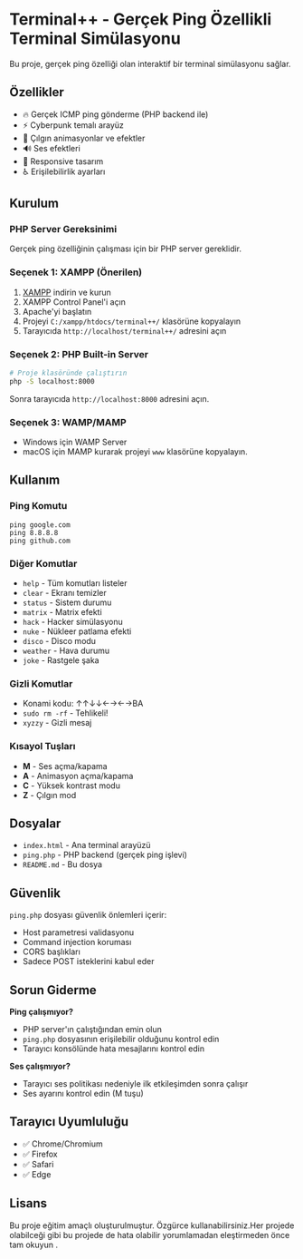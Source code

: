 # Terminal++ - Gerçek Ping Özellikli Terminal Simülasyonu

Bu proje, gerçek ping özelliği olan interaktif bir terminal simülasyonu sağlar.

## Özellikler

- 🔥 Gerçek ICMP ping gönderme (PHP backend ile)
- ⚡ Cyberpunk temalı arayüz
- 🎨 Çılgın animasyonlar ve efektler
- 🔊 Ses efektleri
- 📱 Responsive tasarım
- ♿ Erişilebilirlik ayarları

## Kurulum

### PHP Server Gereksinimi

Gerçek ping özelliğinin çalışması için bir PHP server gereklidir.

### Seçenek 1: XAMPP (Önerilen)

1. [XAMPP](https://www.apachefriends.org/index.html) indirin ve kurun
2. XAMPP Control Panel'i açın
3. Apache'yi başlatın
4. Projeyi `C:/xampp/htdocs/terminal++/` klasörüne kopyalayın
5. Tarayıcıda `http://localhost/terminal++/` adresini açın

### Seçenek 2: PHP Built-in Server

```bash
# Proje klasöründe çalıştırın
php -S localhost:8000
```

Sonra tarayıcıda `http://localhost:8000` adresini açın.

### Seçenek 3: WAMP/MAMP

- Windows için WAMP Server
- macOS için MAMP
kurarak projeyi `www` klasörüne kopyalayın.

## Kullanım

### Ping Komutu

```
ping google.com
ping 8.8.8.8
ping github.com
```

### Diğer Komutlar

- `help` - Tüm komutları listeler
- `clear` - Ekranı temizler
- `status` - Sistem durumu
- `matrix` - Matrix efekti
- `hack` - Hacker simülasyonu
- `nuke` - Nükleer patlama efekti
- `disco` - Disco modu
- `weather` - Hava durumu
- `joke` - Rastgele şaka

### Gizli Komutlar

- Konami kodu: ↑↑↓↓←→←→BA
- `sudo rm -rf` - Tehlikeli!
- `xyzzy` - Gizli mesaj

### Kısayol Tuşları

- **M** - Ses açma/kapama
- **A** - Animasyon açma/kapama  
- **C** - Yüksek kontrast modu
- **Z** - Çılgın mod

## Dosyalar

- `index.html` - Ana terminal arayüzü
- `ping.php` - PHP backend (gerçek ping işlevi)
- `README.md` - Bu dosya

## Güvenlik

`ping.php` dosyası güvenlik önlemleri içerir:
- Host parametresi validasyonu
- Command injection koruması
- CORS başlıkları
- Sadece POST isteklerini kabul eder

## Sorun Giderme

**Ping çalışmıyor?**
- PHP server'ın çalıştığından emin olun
- `ping.php` dosyasının erişilebilir olduğunu kontrol edin
- Tarayıcı konsölünde hata mesajlarını kontrol edin

**Ses çalışmıyor?**
- Tarayıcı ses politikası nedeniyle ilk etkileşimden sonra çalışır
- Ses ayarını kontrol edin (M tuşu)

## Tarayıcı Uyumluluğu

- ✅ Chrome/Chromium
- ✅ Firefox  
- ✅ Safari
- ✅ Edge

## Lisans

Bu proje eğitim amaçlı oluşturulmuştur. Özgürce kullanabilirsiniz.Her projede olabilceği gibi bu projede de hata olabilir yorumlamadan eleştirmeden önce tam okuyun .
